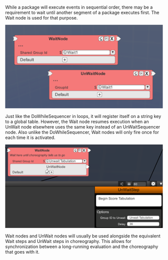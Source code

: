 While a package will execute events in sequential order, there may be a requirement to wait until another segment of a package executes first.  The Wait node is used for that purpose.
   <p style="text-align: center;"> <img src="../WikiImages/waiting/waiting0.png"/> </p>

Just like the DoWhileSequencer in loops, it will register itself on a string key to a global table.  However, the Wait node resumes execution when an UnWait node elsewhere uses the same key instead of an UnWaitSequencer node.  Also unlike the DoWhileSequencer, Wait nodes will only fire once for each time it is activated.
   <p style="text-align: center;"> <img src="../WikiImages/waiting/waiting1.png"/> </p>

Wait nodes and UnWait nodes will usually be used alongside the equivalent Wait steps and UnWait steps in choreography.  This allows for synchronization between a long-running evaluation and the choreography that goes with it.